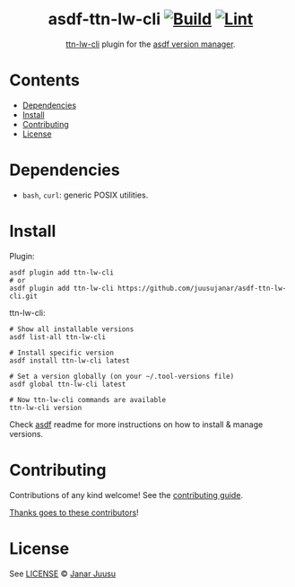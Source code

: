 <div align="center">

# asdf-ttn-lw-cli [![Build](https://github.com/juusujanar/asdf-ttn-lw-cli/actions/workflows/build.yml/badge.svg)](https://github.com/juusujanar/asdf-ttn-lw-cli/actions/workflows/build.yml) [![Lint](https://github.com/juusujanar/asdf-ttn-lw-cli/actions/workflows/lint.yml/badge.svg)](https://github.com/juusujanar/asdf-ttn-lw-cli/actions/workflows/lint.yml)


[ttn-lw-cli](https://github.com/TheThingsNetwork/lorawan-stack) plugin for the [asdf version manager](https://asdf-vm.com).

</div>

# Contents

- [Dependencies](#dependencies)
- [Install](#install)
- [Contributing](#contributing)
- [License](#license)

# Dependencies

- `bash`, `curl`: generic POSIX utilities.

# Install

Plugin:

```shell
asdf plugin add ttn-lw-cli
# or
asdf plugin add ttn-lw-cli https://github.com/juusujanar/asdf-ttn-lw-cli.git
```

ttn-lw-cli:

```shell
# Show all installable versions
asdf list-all ttn-lw-cli

# Install specific version
asdf install ttn-lw-cli latest

# Set a version globally (on your ~/.tool-versions file)
asdf global ttn-lw-cli latest

# Now ttn-lw-cli commands are available
ttn-lw-cli version
```

Check [asdf](https://github.com/asdf-vm/asdf) readme for more instructions on how to
install & manage versions.

# Contributing

Contributions of any kind welcome! See the [contributing guide](contributing.md).

[Thanks goes to these contributors](https://github.com/juusujanar/asdf-ttn-lw-cli/graphs/contributors)!

# License

See [LICENSE](LICENSE) © [Janar Juusu](https://github.com/juusujanar/)
